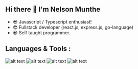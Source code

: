 ## Hi there 👋 I'm Nelson Munthe

- 😎 Javascript /  Typescript enthusiast!
- 😎 Fullstack developer (react.js, express.js, go-language) 
- 😎 Self taught programmer.

## Languages & Tools :
![alt text](https://raw.githubusercontent.com/danielcranney/readme-generator/main/public/icons/skills/typescript-colored.svg)
![alt text](https://raw.githubusercontent.com/danielcranney/readme-generator/main/public/icons/skills/typescript-colored.svg)
![alt text](https://raw.githubusercontent.com/danielcranney/readme-generator/main/public/icons/skills/typescript-colored.svg)
![alt text](https://raw.githubusercontent.com/danielcranney/readme-generator/main/public/icons/skills/typescript-colored.svg)

<!--
**nelsonmunthe/nelsonmunthe** is a ✨ _special_ ✨ repository because its `README.md` (this file) appears on your GitHub profile.

Here are some ideas to get you started:

- 🔭 I’m currently working on ...
- 🌱 I’m currently learning ...
- 👯 I’m looking to collaborate on ...
- 🤔 I’m looking for help with ...
- 💬 Ask me about ...
- 📫 How to reach me: ...
- 😄 Pronouns: ...
- ⚡ Fun fact: ...
-->
